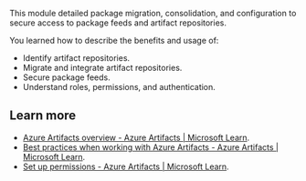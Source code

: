 This module detailed package migration, consolidation, and configuration to secure access to package feeds and artifact repositories.

You learned how to describe the benefits and usage of:

 -  Identify artifact repositories.
 -  Migrate and integrate artifact repositories.
 -  Secure package feeds.
 -  Understand roles, permissions, and authentication.

## Learn more

 -  [Azure Artifacts overview - Azure Artifacts \| Microsoft Learn](/azure/devops/artifacts/start-using-azure-artifacts).
 -  [Best practices when working with Azure Artifacts - Azure Artifacts \| Microsoft Learn](/azure/devops/artifacts/concepts/best-practices).
 -  [Set up permissions - Azure Artifacts \| Microsoft Learn](/azure/devops/artifacts/feeds/feed-permissions).
